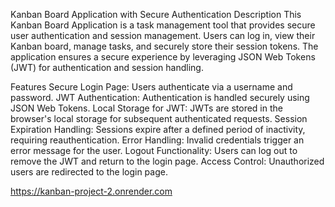 
Kanban Board Application with Secure Authentication
Description
This Kanban Board Application is a task management tool that provides secure user authentication and session management. Users can log in, view their Kanban board, manage tasks, and securely store their session tokens. The application ensures a secure experience by leveraging JSON Web Tokens (JWT) for authentication and session handling.

Features
Secure Login Page: Users authenticate via a username and password.
JWT Authentication: Authentication is handled securely using JSON Web Tokens.
Local Storage for JWT: JWTs are stored in the browser's local storage for subsequent authenticated requests.
Session Expiration Handling: Sessions expire after a defined period of inactivity, requiring reauthentication.
Error Handling: Invalid credentials trigger an error message for the user.
Logout Functionality: Users can log out to remove the JWT and return to the login page.
Access Control: Unauthorized users are redirected to the login page.



https://kanban-project-2.onrender.com
